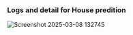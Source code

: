 ### Logs and detail for House predition

![Screenshot 2025-03-08 132745](https://github.com/user-attachments/assets/1ee1d49d-7daf-4ced-8d7b-bfb8033fdd47)
